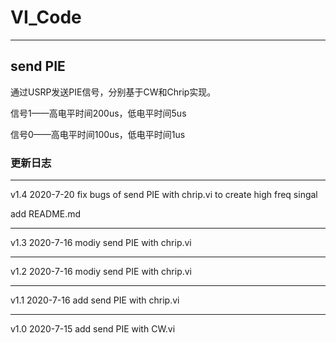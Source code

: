 # VI_Code
- - -
## send PIE

通过USRP发送PIE信号，分别基于CW和Chrip实现。

信号1——高电平时间200us，低电平时间5us

信号0——高电平时间100us，低电平时间1us

### 更新日志
- - -
v1.4	2020-7-20
fix bugs of  send PIE with chrip.vi to create high freq singal

add README.md
- - -
v1.3	2020-7-16
modiy send PIE with chrip.vi
- - -
v1.2	2020-7-16
modiy send PIE with chrip.vi
- - -
v1.1	2020-7-16
add send PIE with chrip.vi
- - - -
v1.0	2020-7-15
add send PIE with CW.vi

